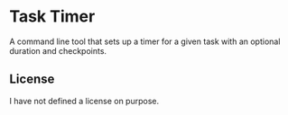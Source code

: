 # Task Timer
A command line tool that sets up a timer for a given task with an optional duration and checkpoints.

## License
I have not defined a license on purpose.